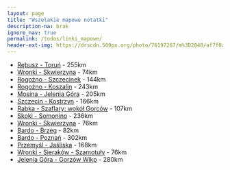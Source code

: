```yaml
---
layout: page
title: "Wszelakie mapowe notatki"
description-na: brak
ignore_nav: true
permalink: /todos/linki_mapowe/
header-ext-img: https://drscdn.500px.org/photo/76197267/m%3D2048/af7f0a557aa3f95ca5d3e595bd929832
---
```


* [Rębusz - Toruń](http://umapa.pl/ECzrt) - 255km
* [Wronki - Skwierzyna](http://umapa.pl/bYRQ7) - 74km
* [Rogoźno - Szczecinek](http://umapa.pl/9JasB) - 144km
* [Rogoźno - Koszalin](http://umapa.pl/OPiTu) - 243km
* [Mosina - Jelenia Góra](http://umapa.pl/yJzD9) - 205km
* [Szczecin - Kostrzyn](http://umapa.pl/Zptz7) - 166km
* [Rabka - Szaflary: wokół Gorców](http://umapa.pl/UmwFO) - 107km
* [Skoki - Somonino](http://umapa.pl/KejlQ) - 236km
* [Wronki - Skwierzyna](http://umapa.pl/uv9TG) - 76km
* [Bardo - Brzeg](http://umapa.pl/s0qFp) - 82km
* [Bardo - Poznań](http://umapa.pl/GvhCw) - 302km
* [Przemyśl - Jaśliska](http://umapa.pl/uPdwI) - 168km
* [Wronki - Sieraków - Szamotuły](http://umapa.pl/OmYei) - 76km
* [Jelenia Góra - Gorzów Wlkp](http://umapa.pl/ffCv8) - 280km
